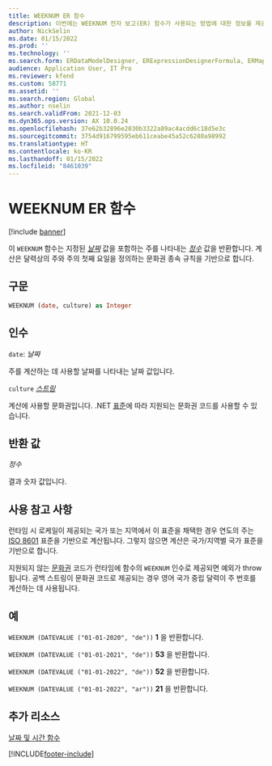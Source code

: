 ```yaml
---
title: WEEKNUM ER 함수
description: 이번에는 WEEKNUM 전자 보고(ER) 함수가 사용되는 방법에 대한 정보를 제공합니다.
author: NickSelin
ms.date: 01/15/2022
ms.prod: ''
ms.technology: ''
ms.search.form: ERDataModelDesigner, ERExpressionDesignerFormula, ERMappedFormatDesigner, ERModelMappingDesigner
audience: Application User, IT Pro
ms.reviewer: kfend
ms.custom: 58771
ms.assetid: ''
ms.search.region: Global
ms.author: nselin
ms.search.validFrom: 2021-12-03
ms.dyn365.ops.version: AX 10.0.24
ms.openlocfilehash: 37e62b32896e2030b3322a89ac4acdd6c18d5e3c
ms.sourcegitcommit: 3754d916799595eb611ceabe45a52c6280a98992
ms.translationtype: HT
ms.contentlocale: ko-KR
ms.lasthandoff: 01/15/2022
ms.locfileid: "8461039"
---
```

# <a name="weeknum-er-function"></a>WEEKNUM ER 함수

[!include [banner](../includes/banner.md)]

이 `WEEKNUM` 함수는 지정된 *[날짜](er-formula-supported-data-types-primitive.md#date)* 값을 포함하는 주를 나타내는 *[정수](er-formula-supported-data-types-primitive.md#integer)* 값을 반환합니다. 계산은 달력상의 주와 주의 첫째 요일을 정의하는 문화권 종속 규칙을 기반으로 합니다.

## <a name="syntax"></a>구문

```vb
WEEKNUM (date, culture) as Integer
```

## <a name=""></a><a name="arguments">인수</a>

`date`: *날짜*

주를 계산하는 데 사용할 날짜를 나타내는 날짜 값입니다.

`culture` *[스트링](er-formula-supported-data-types-primitive.md#string)*

계산에 사용할 문화권입니다. .NET [표준](/dotnet/api/system.globalization.cultureinfo.getcultures?view=net-5.0)에 따라 지원되는 문화권 코드를 사용할 수 있습니다.

## <a name="return-values"></a>반환 값

*정수*

결과 숫자 값입니다.

## <a name="usage-notes"></a>사용 참고 사항

런타임 시 로케일이 제공되는 국가 또는 지역에서 이 표준을 채택한 경우 연도의 주는 [ISO 8601](https://www.iso.org/iso-8601-date-and-time-format.html) 표준을 기반으로 계산됩니다. 그렇지 않으면 계산은 국가/지역별 국가 표준을 기반으로 합니다.

지원되지 않는 [문화권](#arguments) 코드가 런타임에 함수의 `WEEKNUM` 인수로 제공되면 예외가 throw됩니다. 공백 스트링이 문화권 코드로 제공되는 경우 영어 국가 중립 달력이 주 번호를 계산하는 데 사용됩니다.

## <a name="examples"></a>예

`WEEKNUM (DATEVALUE ("01-01-2020", "de"))` **1** 을 반환합니다.

`WEEKNUM (DATEVALUE ("01-01-2021", "de"))` **53** 을 반환합니다.

`WEEKNUM (DATEVALUE ("01-01-2022", "de"))` **52** 을 반환합니다.

`WEEKNUM (DATEVALUE ("01-01-2022", "ar"))` **21** 을 반환합니다.

## <a name="additional-resources"></a>추가 리소스

[날짜 및 시간 함수](er-functions-category-datetime.md)

[!INCLUDE[footer-include](../../../includes/footer-banner.md)]
